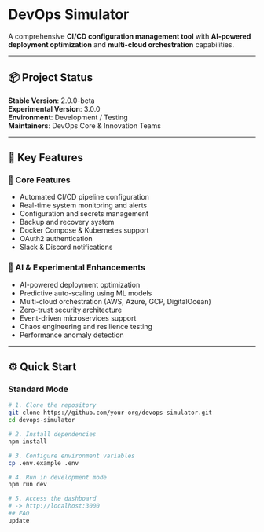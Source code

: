 # DevOps Simulator

A comprehensive **CI/CD configuration management tool** with **AI-powered deployment optimization** and **multi-cloud orchestration** capabilities.

---

## 📦 Project Status
**Stable Version**: 2.0.0-beta  
**Experimental Version**: 3.0.0  
**Environment**: Development / Testing  
**Maintainers**: DevOps Core & Innovation Teams

---

## 🚀 Key Features

### 🧩 Core Features
- Automated CI/CD pipeline configuration  
- Real-time system monitoring and alerts  
- Configuration and secrets management  
- Backup and recovery system  
- Docker Compose & Kubernetes support  
- OAuth2 authentication  
- Slack & Discord notifications  

### 🤖 AI & Experimental Enhancements
- AI-powered deployment optimization  
- Predictive auto-scaling using ML models  
- Multi-cloud orchestration (AWS, Azure, GCP, DigitalOcean)  
- Zero-trust security architecture  
- Event-driven microservices support  
- Chaos engineering and resilience testing  
- Performance anomaly detection  

---

## ⚙️ Quick Start

### Standard Mode
```bash
# 1. Clone the repository
git clone https://github.com/your-org/devops-simulator.git
cd devops-simulator

# 2. Install dependencies
npm install

# 3. Configure environment variables
cp .env.example .env

# 4. Run in development mode
npm run dev

# 5. Access the dashboard
# -> http://localhost:3000
## FAQ
update
